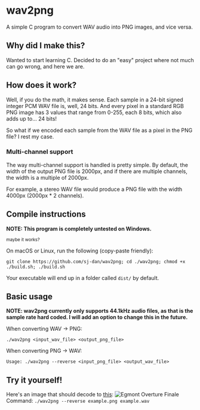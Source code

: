 # wav2png
A simple C program to convert WAV audio into PNG images, and vice versa.

## Why did I make this?
Wanted to start learning C. Decided to do an "easy" project where not much can go wrong, and here we are.

## How does it work?
Well, if you do the math, it makes sense. Each sample in a 24-bit signed integer PCM WAV file is, well, 24 bits. And every pixel in a standard RGB PNG image has 3 values that range from 0-255, each 8 bits, which also adds up to... 24 bits!

So what if we encoded each sample from the WAV file as a pixel in the PNG file? I rest my case.

### Multi-channel support
The way multi-channel support is handled is pretty simple. By default, the width of the output PNG file is 2000px, and if there are multiple channels, the width is a multiple of 2000px.

For example, a stereo WAV file would produce a PNG file with the width 4000px (2000px * 2 channels).

## Compile instructions
**NOTE: This program is completely untested on Windows.**

<sup>maybe it works?</sup>

On macOS or Linux, run the following (copy-paste friendly):
```
git clone https://github.com/sj-dan/wav2png; cd ./wav2png; chmod +x ./build.sh; ./build.sh
```
Your executable will end up in a folder called `dist/` by default.

## Basic usage

**NOTE: wav2png currently only supports 44.1kHz audio files, as that is the sample rate hard coded. I will add an option to change this in the future.**

When converting WAV -> PNG:
```
./wav2png <input_wav_file> <output_png_file>
```
When converting PNG -> WAV:
```
Usage: ./wav2png --reverse <input_png_file> <output_wav_file>
```

## Try it yourself!
Here's an image that should decode to [this](https://youtu.be/ptmHKa7KlMo):
![Egmont Overture Finale](https://github.com/sj-dan/wav2png/raw/main/examples/egmont.png)
Command: `./wav2png --reverse example.png example.wav`
